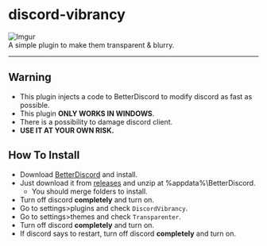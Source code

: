 # discord-vibrancy

![Imgur](https://i.imgur.com/6IxuQaW.png)  
A simple plugin to make them transparent & blurry.

----

## Warning
* This plugin injects a code to BetterDiscord to modify discord as fast as possible.  
* This plugin **ONLY WORKS IN WINDOWS**.  
* There is a possibility to damage discord client.  
* **USE IT AT YOUR OWN RISK.**

## How To Install
* Download [BetterDiscord](https://betterdiscord.net) and install.
* Just download it from [releases](https://github.com/HelloWorld017/discord-vibrancy/releases) and unzip at %appdata%\BetterDiscord.  
	* You should merge folders to install.
* Turn off discord **completely** and turn on.  
* Go to settings>plugins and check `DiscordVibrancy`.  
* Go to settings>themes and check `Transparenter`.  
* Turn off discord **completely** and turn on.  
* If discord says to restart, turn off discord **completely** and turn on.
